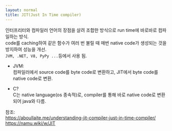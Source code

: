 ```yaml
---
layout: normal
title: JIT(Just In Time compiler)
---
```


인터프리터와 컴파일러 언어의 장점을 살려 조합한 방식으로 run time에 바로바로 컴파일하는 방식.  
code를 caching하여 같은 함수가 여러 번 불릴 때 매번 native code가 생성되는 것을 방지하여 성능을 개선.  
`JVM, .NET, V8, PyPy ...`등에서 사용 됨.  

* JVM:  
  컴파일러에서 source code를 byte code로 변환하고, JIT에서 byte code를 native code로 변환.

* C?  
  C는 native language(os 종속적)로, compiler를 통해 바로 native code로 변환되어 java와 다름.  

참조:  
  https://aboullaite.me/understanding-jit-compiler-just-in-time-compiler/  
  https://namu.wiki/w/JIT